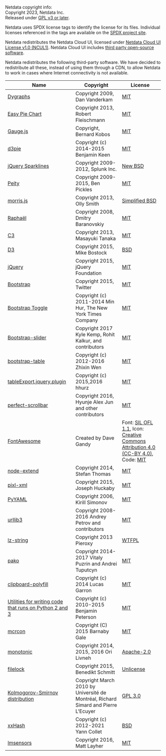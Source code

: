 

Netdata copyright info:<br/>
Copyright 2023, Netdata Inc.<br/>
Released under [GPL v3 or later](https://raw.githubusercontent.com/netdata/netdata/master/LICENSE).

Netdata uses SPDX license tags to identify the license for its files.
Individual licenses referenced in the tags are available on the [SPDX project site](http://spdx.org/licenses/).

Netdata redistributes the Netdata Cloud UI, licensed under [Netdata Cloud UI License v1.0 (NCUL1)](https://raw.githubusercontent.com/netdata/netdata/master/src/web/gui/v2/LICENSE.md). Netdata Cloud UI includes [third party open-source software](https://raw.githubusercontent.com/netdata/netdata/master/src/web/gui/v2/3D_PARTY_LICENSES.txt).

Netdata redistributes the following third-party software.
We have decided to redistribute all these, instead of using them
through a CDN, to allow Netdata to work in cases where Internet
connectivity is not available.


| Name                                                                                                                                                                                     | Copyright                                                                          | License                                                                                                                                                                                                           |
|------------------------------------------------------------------------------------------------------------------------------------------------------------------------------------------|------------------------------------------------------------------------------------|-------------------------------------------------------------------------------------------------------------------------------------------------------------------------------------------------------------------|
| [Dygraphs](http://dygraphs.com/)                                                                                                                                                         | Copyright 2009, Dan Vanderkam                                                      | [MIT](http://dygraphs.com/legal.html)                                                                                                                                                                             |
| [Easy Pie Chart](https://rendro.github.io/easy-pie-chart/)                                                                                                                               | Copyright 2013, Robert Fleischmann                                                 | [MIT](https://github.com/rendro/easy-pie-chart/blob/master/LICENSE)                                                                                                                                               |
| [Gauge.js](http://bernii.github.io/gauge.js/)                                                                                                                                            | Copyright, Bernard Kobos                                                           | [MIT](https://github.com/getgauge/gauge-js/blob/master/LICENSE)                                                                                                                                                   |
| [d3pie](https://github.com/benkeen/d3pie)                                                                                                                                                | Copyright (c) 2014-2015 Benjamin Keen                                              | [MIT](https://github.com/benkeen/d3pie/blob/master/LICENSE)                                                                                                                                                       |
| [jQuery Sparklines](http://omnipotent.net/jquery.sparkline/)                                                                                                                             | Copyright 2009-2012, Splunk Inc.                                                   | [New BSD](http://opensource.org/licenses/BSD-3-Clause)                                                                                                                                                            |
| [Peity](http://benpickles.github.io/peity/)                                                                                                                                              | Copyright 2009-2015, Ben Pickles                                                   | [MIT](https://github.com/benpickles/peity/blob/master/LICENCE)                                                                                                                                                    |
| [morris.js](http://morrisjs.github.io/morris.js/)                                                                                                                                        | Copyright 2013, Olly Smith                                                         | [Simplified BSD](http://morrisjs.github.io/morris.js/)                                                                                                                                                            |
| [Raphaël](http://dmitrybaranovskiy.github.io/raphael/)                                                                                                                                   | Copyright 2008, Dmitry Baranovskiy                                                 | [MIT](http://dmitrybaranovskiy.github.io/raphael/license.html)                                                                                                                                                    |
| [C3](http://c3js.org/)                                                                                                                                                                   | Copyright 2013, Masayuki Tanaka                                                    | [MIT](https://github.com/masayuki0812/c3/blob/master/LICENSE)                                                                                                                                                     |
| [D3](http://d3js.org/)                                                                                                                                                                   | Copyright 2015, Mike Bostock                                                       | [BSD](http://opensource.org/licenses/BSD-3-Clause)                                                                                                                                                                |
| [jQuery](https://jquery.org/)                                                                                                                                                            | Copyright 2015, jQuery Foundation                                                  | [MIT](https://jquery.org/license/)                                                                                                                                                                                |
| [Bootstrap](http://getbootstrap.com/getting-started/)                                                                                                                                    | Copyright 2015, Twitter                                                            | [MIT](https://github.com/twbs/bootstrap/blob/v4-dev/LICENSE)                                                                                                                                                      |
| [Bootstrap Toggle](http://www.bootstraptoggle.com/)                                                                                                                                      | Copyright (c) 2011-2014 Min Hur, The New York Times Company                        | [MIT](https://github.com/minhur/bootstrap-toggle/blob/master/LICENSE)                                                                                                                                             |
| [Bootstrap-slider](http://seiyria.com/bootstrap-slider/)                                                                                                                                 | Copyright 2017 Kyle Kemp, Rohit Kalkur, and contributors                           | [MIT](https://github.com/seiyria/bootstrap-slider/blob/master/LICENSE.md)                                                                                                                                         |
| [bootstrap-table](http://bootstrap-table.wenzhixin.net.cn/)                                                                                                                              | Copyright (c) 2012-2016 Zhixin Wen                                                 | [MIT](https://github.com/wenzhixin/bootstrap-table/blob/master/LICENSE)                                                                                                                                           |
| [tableExport.jquery.plugin](https://github.com/hhurz/tableExport.jquery.plugin)                                                                                                          | Copyright (c) 2015,2016 hhurz                                                      | [MIT](https://github.com/hhurz/tableExport.jquery.plugin/blob/master/LICENSE)                                                                                                                                     |
| [perfect-scrollbar](https://jamesflorentino.github.io/nanoScrollerJS/)                                                                                                                   | Copyright 2016, Hyunje Alex Jun and other contributors                             | [MIT](https://github.com/noraesae/perfect-scrollbar/blob/master/LICENSE)                                                                                                                                          |
| [FontAwesome](https://github.com/FortAwesome/Font-Awesome)                                                                                                                               | Created by Dave Gandy                                                              | Font: [SIL OFL 1.1](http://scripts.sil.org/OFL), Icon: [Creative Commons Attribution 4.0 (CC-BY 4.0)](https://creativecommons.org/licenses/by/4.0/), Code: [MIT](http://opensource.org/licenses/mit-license.html) |
| [node-extend](https://github.com/justmoon/node-extend)                                                                                                                                   | Copyright 2014, Stefan Thomas                                                      | [MIT](https://github.com/justmoon/node-extend/blob/master/LICENSE)                                                                                                                                                |
| [pixl-xml](https://github.com/jhuckaby/pixl-xml)                                                                                                                                         | Copyright 2015, Joseph Huckaby                                                     | [MIT](https://github.com/jhuckaby/pixl-xml#license)                                                                                                                                                               |
| [PyYAML](https://pypi.org/project/PyYAML/)                                                                                                                                               | Copyright 2006, Kirill Simonov                                                     | [MIT](https://github.com/yaml/pyyaml/blob/master/LICENSE)                                                                                                                                                         |
| [urllib3](https://github.com/shazow/urllib3)                                                                                                                                             | Copyright 2008-2016 Andrey Petrov and contributors                                 | [MIT](https://github.com/shazow/urllib3/blob/master/LICENSE.txt)                                                                                                                                                  |
| [lz-string](http://pieroxy.net/blog/pages/lz-string/index.html)                                                                                                                          | Copyright 2013 Pieroxy                                                             | [WTFPL](http://pieroxy.net/blog/pages/lz-string/index.html#inline_menu_10)                                                                                                                                        |
| [pako](http://nodeca.github.io/pako/)                                                                                                                                                    | Copyright 2014-2017 Vitaly Puzrin and Andrei Tuputcyn                              | [MIT](https://github.com/nodeca/pako/blob/master/LICENSE)                                                                                                                                                         |
| [clipboard-polyfill](https://github.com/lgarron/clipboard-polyfill)                                                                                                                      | Copyright (c) 2014 Lucas Garron                                                    | [MIT](https://github.com/lgarron/clipboard-polyfill/blob/master/LICENSE.md)                                                                                                                                       |
| [Utilities for writing code that runs on Python 2 and 3](https://raw.githubusercontent.com/netdata/netdata/master/src/collectors/python.d.plugin/python_modules/urllib3/packages/six.py) | Copyright (c) 2010-2015 Benjamin Peterson                                          | [MIT](https://github.com/benjaminp/six/blob/master/LICENSE)                                                                                                                                                       |
| [mcrcon](https://github.com/barneygale/MCRcon)                                                                                                                                           | Copyright (C) 2015 Barnaby Gale                                                    | [MIT](https://raw.githubusercontent.com/barneygale/MCRcon/master/COPYING.txt)                                                                                                                                     |
| [monotonic](https://github.com/atdt/monotonic)                                                                                                                                           | Copyright 2014, 2015, 2016 Ori Livneh                                              | [Apache-2.0](http://www.apache.org/licenses/LICENSE-2.0)                                                                                                                                                          |
| [filelock](https://github.com/benediktschmitt/py-filelock)                                                                                                                               | Copyright 2015, Benedikt Schmitt                                                   | [Unlicense](https://unlicense.org/)                                                                                                                                                                               |
| [Kolmogorov-Smirnov distribution](http://simul.iro.umontreal.ca/ksdir/)                                                                                                                  | Copyright March 2010 by Université de Montréal, Richard Simard and Pierre L'Ecuyer | [GPL 3.0](https://www.gnu.org/licenses/gpl-3.0.en.html)                                                                                                                                                           |
| [xxHash](https://github.com/Cyan4973/xxHash)                                                                                                                                             | Copyright (c) 2012-2021 Yann Collet                                                | [BSD](https://github.com/Cyan4973/xxHash/blob/dev/LICENSE)                                                                                                                                                        |
| [lmsensors](https://github.com/mdlayher/lmsensors)                                                                                                                                       | Copyright 2016, Matt Layher                                                        | [MIT](https://github.com/mdlayher/lmsensors/blob/master/LICENSE.md)                                                                                                                                               |
